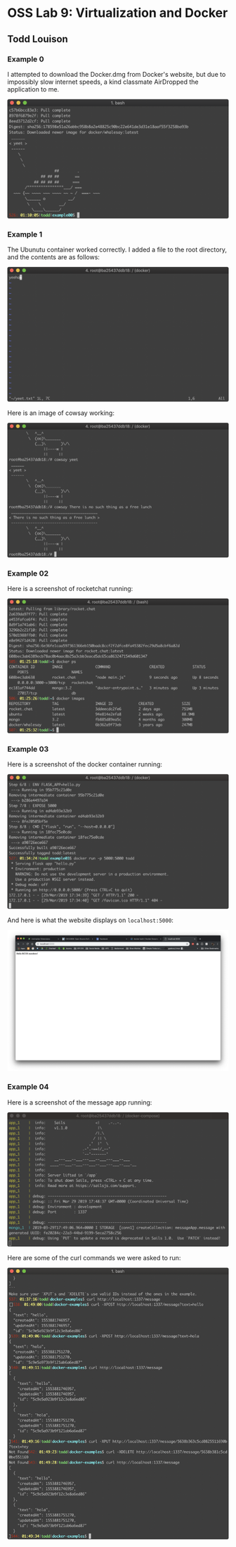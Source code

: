 # OSS Lab 9: Virtualization and Docker

## Todd Louison

### Example 0

I attempted to download the Docker.dmg from Docker's website, but due to impossibly slow internet speeds, a kind classmate AirDropped the application to me.

![whalesay](whalesay.png)

### Example 1

The Ubunutu container worked correctly. I added a file to the root directory, and the contents are as follows:

![yeehaw](yeehaw.png)

Here is an image of cowsay working:

![cowsay](ubuntuTINSTAFL.png)

### Example 02

Here is a screenshot of rocketchat running:

![](rocketchat.png)

### Example 03

Here is a screenshot of the docker container running:

![container](container.png)

And here is what the website displays on `localhost:5000`:

![website](website.png)

### Example 04

Here is a screenshot of the message app running:

![messageApp](runningApp.png)

Here are some of the curl commands we were asked to run:

![curls](curlCommands.png)